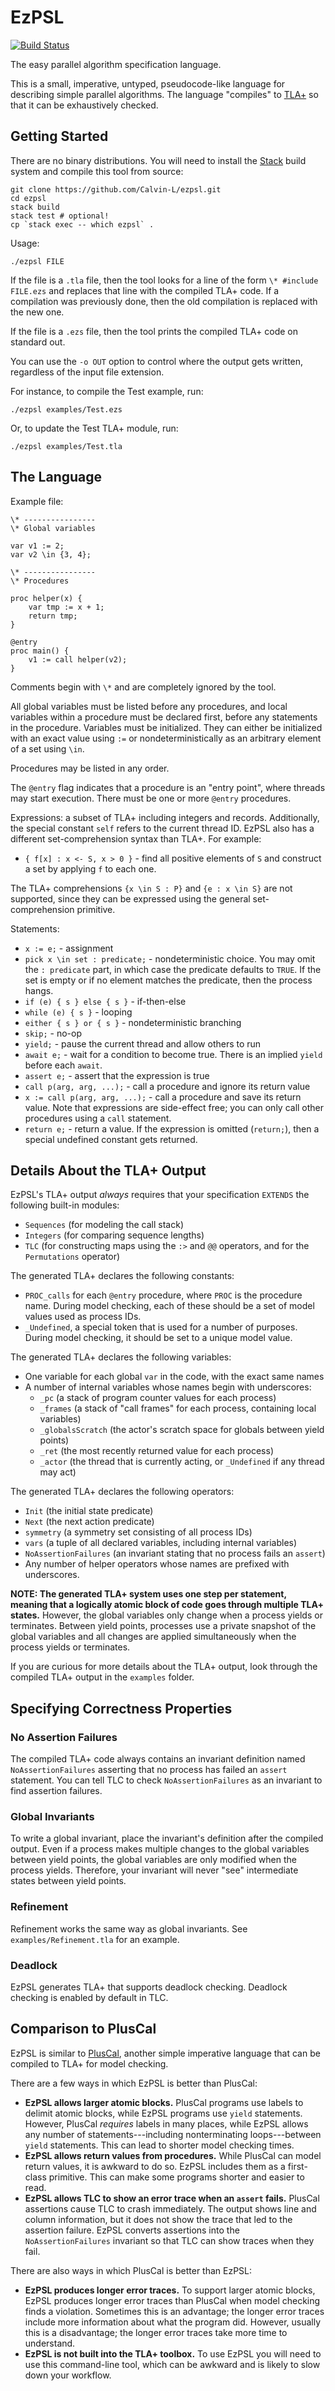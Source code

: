 # EzPSL

[![Build Status](https://api.travis-ci.org/Calvin-L/ezpsl.svg?branch=master)](https://travis-ci.org/Calvin-L/ezpsl)

The easy parallel algorithm specification language.

This is a small, imperative, untyped, pseudocode-like language for describing
simple parallel algorithms.  The language "compiles" to
[TLA+](https://lamport.azurewebsites.net/tla/tla.html) so that it can be
exhaustively checked.

## Getting Started

There are no binary distributions.  You will need to install the
[Stack](https://haskellstack.org) build system and compile this tool from
source:

    git clone https://github.com/Calvin-L/ezpsl.git
    cd ezpsl
    stack build
    stack test # optional!
    cp `stack exec -- which ezpsl` .

Usage:

    ./ezpsl FILE

If the file is a `.tla` file, then the tool looks for a line of the form
`\* #include FILE.ezs` and replaces that line with the compiled TLA+ code.
If a compilation was previously done, then the old compilation is replaced with
the new one.

If the file is a `.ezs` file, then the tool prints the compiled TLA+ code on
standard out.

You can use the `-o OUT` option to control where the output gets written,
regardless of the input file extension.

For instance, to compile the Test example, run:

    ./ezpsl examples/Test.ezs

Or, to update the Test TLA+ module, run:

    ./ezpsl examples/Test.tla

## The Language

Example file:

    \* ----------------
    \* Global variables

    var v1 := 2;
    var v2 \in {3, 4};

    \* ----------------
    \* Procedures

    proc helper(x) {
        var tmp := x + 1;
        return tmp;
    }

    @entry
    proc main() {
        v1 := call helper(v2);
    }

Comments begin with `\*` and are completely ignored by the tool.

All global variables must be listed before any procedures, and local variables
within a procedure must be declared first, before any statements in the
procedure.  Variables must be initialized.  They can either be initialized with
an exact value using `:=` or nondeterministically as an arbitrary element of a
set using `\in`.

Procedures may be listed in any order.

The `@entry` flag indicates that a procedure is an "entry point", where threads
may start execution.  There must be one or more `@entry` procedures.

Expressions: a subset of TLA+ including integers and records.  Additionally,
the special constant `self` refers to the current thread ID.  EzPSL also has a
different set-comprehension syntax than TLA+.  For example:

 - `{ f[x] : x <- S, x > 0 }` - find all positive elements of `S` and
   construct a set by applying `f` to each one.

The TLA+ comprehensions `{x \in S : P}` and `{e : x \in S}` are not supported,
since they can be expressed using the general set-comprehension primitive.

Statements:

 - `x := e;` - assignment
 - `pick x \in set : predicate;` - nondeterministic choice.  You may omit the
   `: predicate` part, in which case the predicate defaults to `TRUE`.  If the
   set is empty or if no element matches the predicate, then the process hangs.
 - `if (e) { s } else { s }` - if-then-else
 - `while (e) { s }` - looping
 - `either { s } or { s }` - nondeterministic branching
 - `skip;` - no-op
 - `yield;` - pause the current thread and allow others to run
 - `await e;` - wait for a condition to become true.  There is an implied
   `yield` before each `await`.
 - `assert e;` - assert that the expression is true
 - `call p(arg, arg, ...);` - call a procedure and ignore its return value
 - `x := call p(arg, arg, ...);` - call a procedure and save its return value.
   Note that expressions are side-effect free; you can only call other
   procedures using a `call` statement.
 - `return e;` - return a value.  If the expression is omitted (`return;`),
   then a special undefined constant gets returned.

## Details About the TLA+ Output

EzPSL's TLA+ output _always_ requires that your specification `EXTENDS` the
following built-in modules:

 - `Sequences` (for modeling the call stack)
 - `Integers` (for comparing sequence lengths)
 - `TLC` (for constructing maps using the `:>` and `@@` operators, and for
   the `Permutations` operator)

The generated TLA+ declares the following constants:

 - `PROC_calls` for each `@entry` procedure, where `PROC` is the procedure
   name.  During model checking, each of these should be a set of model values
   used as process IDs.
 - `_Undefined`, a special token that is used for a number of purposes.  During
   model checking, it should be set to a unique model value.

The generated TLA+ declares the following variables:

 - One variable for each global `var` in the code, with the exact same names
 - A number of internal variables whose names begin with underscores:
   - `_pc` (a stack of program counter values for each process)
   - `_frames` (a stack of "call frames" for each process, containing local variables)
   - `_globalsScratch` (the actor's scratch space for globals between yield points)
   - `_ret` (the most recently returned value for each process)
   - `_actor` (the thread that is currently acting, or `_Undefined` if any
     thread may act)

The generated TLA+ declares the following operators:

 - `Init` (the initial state predicate)
 - `Next` (the next action predicate)
 - `symmetry` (a symmetry set consisting of all process IDs)
 - `vars` (a tuple of all declared variables, including internal variables)
 - `NoAssertionFailures` (an invariant stating that no process fails an
   `assert`)
 - Any number of helper operators whose names are prefixed with underscores.

**NOTE: The generated TLA+ system uses one step per statement, meaning that a
logically atomic block of code goes through multiple TLA+ states.**  However,
the global variables only change when a process yields or terminates.  Between
yield points, processes use a private snapshot of the global variables and all
changes are applied simultaneously when the process yields or terminates.

If you are curious for more details about the TLA+ output, look through the
compiled TLA+ output in the `examples` folder.

## Specifying Correctness Properties

### No Assertion Failures

The compiled TLA+ code always contains an invariant definition named
`NoAssertionFailures` asserting that no process has failed an `assert`
statement.  You can tell TLC to check `NoAssertionFailures` as an invariant to
find assertion failures.

### Global Invariants

To write a global invariant, place the invariant's definition after the
compiled output.  Even if a process makes multiple changes to the global
variables between yield points, the global variables are only modified when the
process yields.  Therefore, your invariant will never "see" intermediate states
between yield points.

### Refinement

Refinement works the same way as global invariants.  See
`examples/Refinement.tla` for an example.

### Deadlock

EzPSL generates TLA+ that supports deadlock checking.  Deadlock checking is
enabled by default in TLC.

## Comparison to PlusCal

EzPSL is similar to
[PlusCal](https://lamport.azurewebsites.net/tla/high-level-view.html#pluscal?unhideBut=hide-pluscal&unhideDiv=pluscal&back-link=tools.html#pluscal?unhideBut@EQhide-pluscal@AMPunhideDiv@EQpluscal),
another simple imperative language that can be compiled to TLA+ for model
checking.

There are a few ways in which EzPSL is better than PlusCal:

 - **EzPSL allows larger atomic blocks.**  PlusCal programs use labels to
   delimit atomic blocks, while EzPSL programs use `yield` statements.
   However, PlusCal _requires_ labels in many places, while EzPSL allows any
   number of statements---including nonterminating loops---between `yield`
   statements.  This can lead to shorter model checking times.
 - **EzPSL allows return values from procedures.**  While PlusCal can model
   return values, it is awkward to do so.  EzPSL includes them as a first-class
   primitive.  This can make some programs shorter and easier to read.
 - **EzPSL allows TLC to show an error trace when an `assert` fails.**  PlusCal
   assertions cause TLC to crash immediately.  The output shows line and column
   information, but it does not show the trace that led to the assertion
   failure.  EzPSL converts assertions into the `NoAssertionFailures` invariant
   so that TLC can show traces when they fail.

There are also ways in which PlusCal is better than EzPSL:

 - **EzPSL produces longer error traces.**  To support larger atomic blocks,
   EzPSL produces longer error traces than PlusCal when model checking finds a
   violation.  Sometimes this is an advantage; the longer error traces include
   more information about what the program did.  However, usually this is a
   disadvantage; the longer error traces take more time to understand.
 - **EzPSL is not built into the TLA+ toolbox.**  To use EzPSL you will need to
   use this command-line tool, which can be awkward and is likely to slow down
   your workflow.
